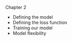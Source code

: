 Chapter 2
- Defining the model
- Defining the loss function
- Training our model
- Model flexibility
